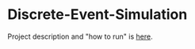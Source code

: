 # Discrete-Event-Simulation

Project description and "how to run" is [here](https://github.com/muhammed-kaya-2016400234/Discrete-Event-Simulation/blob/master/Project2.pdf).

